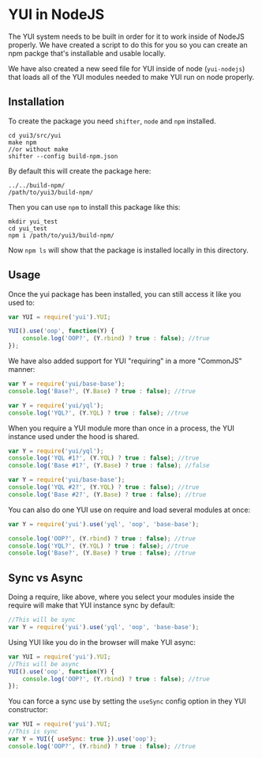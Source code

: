 YUI in NodeJS
=============

The YUI system needs to be built in order for it to work inside of NodeJS properly.
We have created a script to do this for you so you can create an npm packge that's
installable and usable locally.

We have also created a new seed file for YUI inside of node (`yui-nodejs`) that
loads all of the YUI modules needed to make YUI run on node properly.

Installation
------------

To create the package you need `shifter`, `node` and `npm` installed.

    cd yui3/src/yui
    make npm
    //or without make
    shifter --config build-npm.json

By default this will create the package here:

    ../../build-npm/
    /path/to/yui3/build-npm/

Then you can use `npm` to install this package like this:

    mkdir yui_test
    cd yui_test
    npm i /path/to/yui3/build-npm/

Now `npm ls` will show that the package is installed locally in this directory.


Usage
-----

Once the yui package has been installed, you can still access it like you used to:

```javascript
var YUI = require('yui').YUI;

YUI().use('oop', function(Y) {
    console.log('OOP?', (Y.rbind) ? true : false); //true
});
```

We have also added support for YUI "requiring" in a more "CommonJS" manner:

```javascript
var Y = require('yui/base-base');
console.log('Base?', (Y.Base) ? true : false); //true

var Y = require('yui/yql');
console.log('YQL?', (Y.YQL) ? true : false); //true
```

When you require a YUI module more than once in a process, the YUI instance
used under the hood is shared.

```javascript
var Y = require('yui/yql');
console.log('YQL #1?', (Y.YQL) ? true : false); //true
console.log('Base #1?', (Y.Base) ? true : false); //false

var Y = require('yui/base-base');
console.log('YQL #2?', (Y.YQL) ? true : false); //true
console.log('Base #2?', (Y.Base) ? true : false); //true
```


You can also do one YUI use on require and load several modules at once:

```javascript
var Y = require('yui').use('yql', 'oop', 'base-base');

console.log('OOP?', (Y.rbind) ? true : false); //true
console.log('YQL?', (Y.YQL) ? true : false); //true
console.log('Base?', (Y.Base) ? true : false); //true
```

Sync vs Async
-------------

Doing a require, like above, where you select your modules inside the require will
make that YUI instance sync by default:

```javascript
//This will be sync
var Y = require('yui').use('yql', 'oop', 'base-base');
```

Using YUI like you do in the browser will make YUI async:

```javascript
var YUI = require('yui').YUI;
//This will be async
YUI().use('oop', function(Y) {
    console.log('OOP?', (Y.rbind) ? true : false); //true
});
```

You can force a sync use by setting the `useSync` config option in they YUI constructor:

```javascript
var YUI = require('yui').YUI;
//This is sync
var Y = YUI({ useSync: true }).use('oop');
console.log('OOP?', (Y.rbind) ? true : false); //true
```
